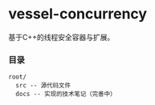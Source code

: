 # vessel-concurrency

基于C++的线程安全容器与扩展。

### 目录

```
root/
  src -- 源代码文件 
  docs -- 实现的技术笔记（完善中）
```
